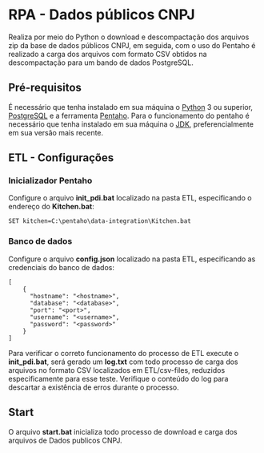 # RPA - Dados públicos CNPJ

Realiza por meio do Python o download e descompactação dos arquivos zip da base de dados públicos CNPJ, em seguida, com o uso do Pentaho é realizado a carga dos arquivos com formato CSV obtidos na descompactação para um bando de dados PostgreSQL.

## Pré-requisitos
É necessário que tenha instalado em sua máquina o [Python](https://www.python.org/downloads/) 3 ou superior, [PostgreSQL](https://www.postgresql.org/download/,) e a ferramenta [Pentaho](https://sourceforge.net/projects/pentaho/). Para o funcionamento do pentaho é necessário que tenha instalado em sua máquina o [JDK](https://www.oracle.com/br/java/technologies/javase-jdk11-downloads.html), preferencialmente em sua versão mais recente.

## ETL - Configurações

### Inicializador Pentaho
Configure o arquivo **init_pdi.bat** localizado na pasta ETL, especificando o endereço do **Kitchen.bat**:
```
SET kitchen=C:\pentaho\data-integration\Kitchen.bat
```

### Banco de dados
Configure o arquivo **config.json** localizado na pasta ETL, especificando as credenciais do banco de dados:
```
[
    {
      "hostname": "<hostname>",
      "database": "<database>",
      "port": "<port>",
      "username": "<username>",
      "password": "<password>"
    }
]
```

Para verificar o correto funcionamento do processo de ETL execute o **init_pdi.bat**, será gerado um **log.txt** com todo processo 
de carga dos arquivos no formato CSV localizados em ETL/csv-files, reduzidos especificamente para esse teste. Verifique o conteúdo do log para descartar
a existência de erros durante o processo.

## Start
O arquivo **start.bat** inicializa todo processo de download e carga dos arquivos de Dados publicos CNPJ.
